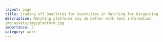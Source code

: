 ```yaml
---
layout: page
title: Trading off Qualities for Quantities in Matching for Bargaining
description: Matching platforms may do better with less information
img:assets/img/platform.jpg
importance: 3
category: work
---
```



